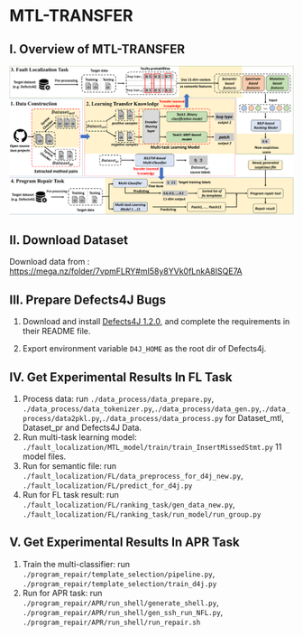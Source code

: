 # MTL-TRANSFER

I. Overview of MTL-TRANSFER
--------------------

![The overview of MTL-TRANSFER to perform fault localization and automated program repair.\label{step}](./MTL-TRANSFER-Workflow.png)


II. Download Dataset
--------------------

Download data from : https://mega.nz/folder/7vpmFLRY#mI58y8YVk0fLnkA8ISQE7A

III. Prepare Defects4J Bugs
---------------------------
 1. Download and install [Defects4J 1.2.0](https://github.com/rjust/defects4j/releases/tag/v1.2.0), and complete the requirements in their README file.
 
 2. Export environment variable `D4J_HOME` as the root dir of Defects4j.


IV. Get Experimental Results In FL Task
  --------------------------
 1. Process data: run `./data_process/data_prepare.py`, `./data_process/data_tokenizer.py`,`./data_process/data_gen.py`,`./data_process/data2pkl.py`,`./data_process/data_process.py` for Dataset_mtl, Dataset_pr and Defects4J Data.
 2. Run multi-task learning model: `./fault_localization/MTL_model/train/train_InsertMissedStmt.py` 11 model files.
 3. Run for semantic file: run `./fault_localization/FL/data_preprocess_for_d4j_new.py`, `./fault_localization/FL/predict_for_d4j.py`
 4. Run for FL task result: run
 `./fault_localization/FL/ranking_task/gen_data_new.py`, `./fault_localization/FL/ranking_task/run_model/run_group.py`


V. Get Experimental Results In APR Task
  --------------------------
 1. Train the multi-classifier: run `./program_repair/template_selection/pipeline.py`, `./program_repair/template_selection/train_d4j.py` 
 2. Run for APR task: run `./program_repair/APR/run_shell/generate_shell.py`, `./program_repair/APR/run_shell/gen_ssh_run_NFL.py`, `./program_repair/APR/run_shell/run_repair.sh`
